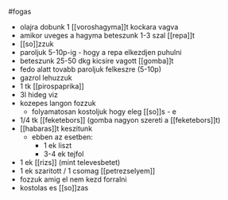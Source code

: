 #fogas 

- olajra dobunk 1 [[voroshagyma]]t kockara vagva
- amikor uveges a hagyma beteszunk 1-3 szal [[repa]]t
- [[so]]zzuk
- paroljuk 5-10p-ig - hogy a repa elkezdjen puhulni
- beteszunk 25-50 dkg kicsire vagott [[gomba]]t
- fedo alatt tovabb paroljuk felkeszre (5-10p)
- gazrol lehuzzuk
- 1 tk [[pirospaprika]]
- 3l hideg viz
- kozepes langon fozzuk
	- folyamatosan kostoljuk hogy eleg [[so]]s - e
- 1/4 tk [[feketebors]] (gomba nagyon szereti a [[feketebors]]t)
- [[habaras]]t keszitunk
	- ebben az esetben:
		- 1 ek liszt
		- 3-4 ek tejfol
- 1 ek [[rizs]] (mint televesbetet)
- 1 ek szaritott / 1 csomag [[petrezselyem]]
- fozzuk amig el nem kezd forralni
- kostolas es [[so]]zas